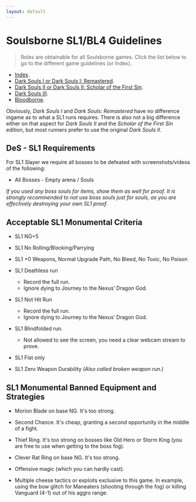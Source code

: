 ```yaml
---
layout: default
---
```


# Soulsborne SL1/BL4 Guidelines
> Roles are obtainable for all Soulsborne games. Click the list below to go to the different game guidelines (or Index).

 * [Index](./index.md).
 * [Dark Souls I or Dark Souls I: Remastered](./ds1.md).
 * [Dark Souls II or Dark Souls II: Scholar of the First Sin](./ds2.md).
 * [Dark Souls III](./ds3.md).
 * [Bloodborne](./bb.md).
 
Obviously, _Dark Souls I_ and _Dark Souls: Remastered_ have no difference ingame as to what a SL1 runs requires. There is also not a big difference either on that aspect for _Dark Souls II_ and the _Scholar of the First Sin_ edition, but most runners prefer to use the original _Dark Souls II_.

## DeS - SL1 Requirements

For SL1 Slayer we require all bosses to be defeated with screenshots/videos of the following:

* All Bosses - Empty arena / Souls

_If you used any boss souls for items, show them as well for proof. It is strongly recommended to not use boss souls just for souls, as you are effectively destroying your own SL1 proof._

## Acceptable SL1 Monumental Criteria

- SL1 NG+5

- SL1 No Rolling/Blocking/Parrying

- SL1 +0 Weapons, Normal Upgrade Path, No Bleed, No Toxic, No Poison

- SL1 Deathless run
  - Record the full run. 
  - Ignore dying to Journey to the Nexus’ Dragon God.
  
- SL1 Not Hit Run
  - Record the full run. 
  - Ignore dying to Journey to the Nexus’ Dragon God.
  
- SL1 Blindfolded run.
  - Not allowed to see the screen, you need a clear webcam stream to prove.
  
- SL1 Fist only

- SL1 Zero Weapon Durability _(Also called broken weapon run.)_

## SL1 Monumental Banned Equipment and Strategies

* Morion Blade on base NG. It's too strong.

* Second Chance. It's cheap, granting a second opportunity in the middle of a fight.

* Thief Ring. It's too strong on bosses like Old Hero or Storm King (you are free to use when getting to the boss fog).

* Clever Rat Ring on base NG. It's too strong.

* Offensive magic (which you can hardly cast). 

* Multiple cheese tactics or exploits exclusive to this game. In example, using the bow glitch for Maneaters (shooting through the fog) or killing Vanguard (4-1) out of his aggro range.

